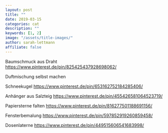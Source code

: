 ```yaml
---
layout: post
title: ""
date: 2019-03-15
categories: cat
description: ""
keywords: [1, 2]
image: "/assets/title-images/"
author: sarah-lettmann
affiliate: false
---
```

Baumschmuck aus Draht https://www.pinterest.de/pin/825425437928698062/

Duftmischung selbst machen

Schneekugel https://www.pinterest.de/pin/653162752184285406/

Anhänger aus Salzteig https://www.pinterest.de/pin/455426581064523719/

Papiersterne falten https://www.pinterest.de/pin/816277501188691156/

Fensterbemalung https://www.pinterest.de/pin/597852919260859458/

Dosenlaterne https://www.pinterest.de/pin/449515606541683998/ 
